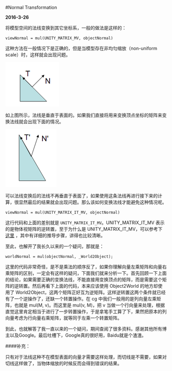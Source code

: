 #Normal Transformation

**2016-3-26**

将模型空间的法线变换到其它坐标系，一般的做法是这样的：

    viewNormal = mul(UNITY_MATRIX_MV, objectNormal)
    
这种方法在一般情况下是正确的，但是当模型存在非均匀缩放（non-uniform scale）时，这样就会出现问题。

![img](NormalTransformation/1.gif)

如上图所示，法线是垂直于表面的。如果我们直接将用来变换顶点坐标的矩阵来变换法线就会出现下面的情况。

![img](NormalTransformation/2.gif)

可以法线变换后的法线不再垂直于表面了，如果使用这条法线再进行接下来的计算，很显然最后的结果就会出现问题。那么该如何变换法线才能避免这种情况呢。

    viewNormal = mul(UNITY_MATRIX_IT_MV, objectNormal)
    
这行代码和上面的差别就是 `UNITY_MATRIX_IT_MV`。UNITY_MATRIX_IT_MV 表示的是物体视矩阵的逆转置，至于为什么是 UNITY_MATRIX_IT_MV，可以参考下[这里](http://www.lighthouse3d.com/tutorials/glsl-12-tutorial/the-normal-matrix/)
，其中有详细的推导步骤，讲得也比较清晰。

至此，也解开了我长久以来的一个疑问，那就是：

    worldNormal = mul(objectNormal, _World2Object);
    
这里的代码非常奇怪，是不是乘法的顺序反了，如果你理解向量左乘矩阵和向量右乘矩阵的区别，一定会有这样的疑问，下面我们就来分析一下。首先回顾一下上面的结论，如果需要正确的变换法线，不能直接用变换顶点的矩阵，而是需要这个矩阵的逆转置。然后再看下上面的代码，本来应该使用 Object2World 的地方却使用了 World2Object，这两个矩阵正好互为逆矩阵。这样逆转置这两个条件就已经有了一个逆操作了，还缺一个转置操作。在 cg 中我们一般用的是列向量左乘矩阵，也就是 mul(M, v)。而这里是 mul(v, M)，把 v 当做一个行向量来处理，根据直觉这里肯定相当于进行了一步转置操作，于是拿笔手工算了下，果然把原本的列向量考虑为行向量右乘矩阵，就等同于左乘一个转置矩阵。

到此，也就解答了我一直以来的一个疑问，期间查阅了很多资料。感谢其他所有博主以及Google。最后吐槽下，Google真的很好用，Baidu就是个渣渣。

####补充：

只有对于法线这种不在模型表面的向量才需要这样处理，而切线是不需要，如果对切线这样做了，当物体缩放的时候反而会得到错误的结果。